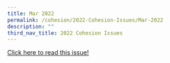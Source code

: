 ```yaml
---
title: Mar 2022
permalink: /cohesion/2022-Cohesion-Issues/Mar-2022
description: ""
third_nav_title: 2022 Cohesion Issues
---
```



[Click here to read this issue!](/may-2022-cohesion/Home)